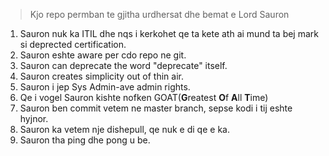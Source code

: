 > Kjo repo permban te gjitha urdhersat dhe bemat e Lord Sauron

1. Sauron nuk ka ITIL dhe nqs i kerkohet qe ta kete ath ai
mund ta bej mark si deprected certification.
2. Sauron eshte aware per cdo repo ne git.
3. Sauron can deprecate the word "deprecate" itself.
4. Sauron creates simplicity out of thin air.
5. Sauron i jep Sys Admin-ave admin rights.
6. Qe i vogel Sauron kishte nofken GOAT(**G**reatest **O**f **A**ll **T**ime)
7. Sauron ben commit vetem ne master branch, sepse kodi i tij eshte hyjnor.
8. Sauron ka vetem nje dishepull, qe nuk e di qe e ka.
9. Sauron tha ping dhe pong u be.
